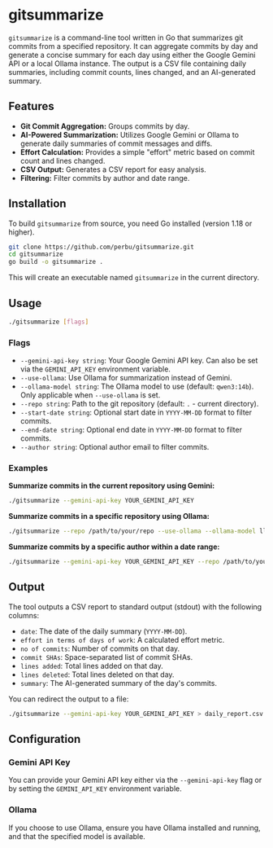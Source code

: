 # gitsummarize

`gitsummarize` is a command-line tool written in Go that summarizes git commits from a specified repository. It can aggregate commits by day and generate a concise summary for each day using either the Google Gemini API or a local Ollama instance. The output is a CSV file containing daily summaries, including commit counts, lines changed, and an AI-generated summary.

## Features

*   **Git Commit Aggregation:** Groups commits by day.
*   **AI-Powered Summarization:** Utilizes Google Gemini or Ollama to generate daily summaries of commit messages and diffs.
*   **Effort Calculation:** Provides a simple "effort" metric based on commit count and lines changed.
*   **CSV Output:** Generates a CSV report for easy analysis.
*   **Filtering:** Filter commits by author and date range.

## Installation

To build `gitsummarize` from source, you need Go installed (version 1.18 or higher).

```bash
git clone https://github.com/perbu/gitsummarize.git
cd gitsummarize
go build -o gitsummarize .
```

This will create an executable named `gitsummarize` in the current directory.

## Usage

```bash
./gitsummarize [flags]
```

### Flags

*   `--gemini-api-key string`: Your Google Gemini API key. Can also be set via the `GEMINI_API_KEY` environment variable.
*   `--use-ollama`: Use Ollama for summarization instead of Gemini.
*   `--ollama-model string`: The Ollama model to use (default: `qwen3:14b`). Only applicable when `--use-ollama` is set.
*   `--repo string`: Path to the git repository (default: `.` - current directory).
*   `--start-date string`: Optional start date in `YYYY-MM-DD` format to filter commits.
*   `--end-date string`: Optional end date in `YYYY-MM-DD` format to filter commits.
*   `--author string`: Optional author email to filter commits.

### Examples

**Summarize commits in the current repository using Gemini:**

```bash
./gitsummarize --gemini-api-key YOUR_GEMINI_API_KEY
```

**Summarize commits in a specific repository using Ollama:**

```bash
./gitsummarize --repo /path/to/your/repo --use-ollama --ollama-model llama3
```

**Summarize commits by a specific author within a date range:**

```bash
./gitsummarize --gemini-api-key YOUR_GEMINI_API_KEY --repo /path/to/your/repo --author "john.doe@example.com" --start-date "2024-01-01" --end-date "2024-01-31"
```

## Output

The tool outputs a CSV report to standard output (stdout) with the following columns:

*   `date`: The date of the daily summary (`YYYY-MM-DD`).
*   `effort in terms of days of work`: A calculated effort metric.
*   `no of commits`: Number of commits on that day.
*   `commit SHAs`: Space-separated list of commit SHAs.
*   `lines added`: Total lines added on that day.
*   `lines deleted`: Total lines deleted on that day.
*   `summary`: The AI-generated summary of the day's commits.

You can redirect the output to a file:

```bash
./gitsummarize --gemini-api-key YOUR_GEMINI_API_KEY > daily_report.csv
```

## Configuration

### Gemini API Key

You can provide your Gemini API key either via the `--gemini-api-key` flag or by setting the `GEMINI_API_KEY` environment variable.

### Ollama

If you choose to use Ollama, ensure you have Ollama installed and running, and that the specified model is available.
